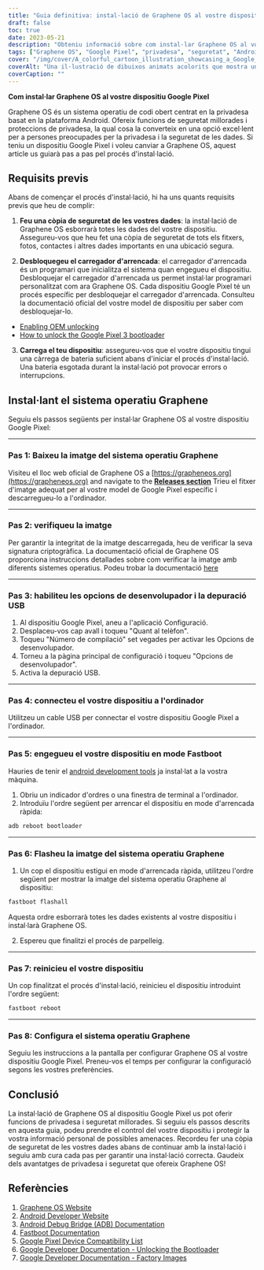 ```yaml
---
title: "Guia definitiva: instal·lació de Graphene OS al vostre dispositiu Google Pixel"
draft: false
toc: true
date: 2023-05-21
description: "Obteniu informació sobre com instal·lar Graphene OS al vostre dispositiu Google Pixel per millorar la privadesa i la seguretat."
tags: ["Graphene OS", "Google Pixel", "privadesa", "seguretat", "Android", "dispositius mòbils", "sistema operatiu", "guia d'instal·lació", "ROM personalitzada", "centrat en la privadesa", "protecció de dades", "sistema operatiu segur", "codi obert", "seguretat del dispositiu", "funcions de privadesa", "dades personals", "privadesa mòbil", "privadesa de dades", "personalització del dispositiu", "tecnologia", "Instal·lació de píxels", "sistema operatiu centrat en la privadesa", "Instal·lació del sistema operatiu Graphene", "seguretat mòbil", "privadesa i seguretat", "Personalització del dispositiu Pixel", "millores de privadesa", "guia de protecció de dades", "sistema operatiu segur", "Funcions de privadesa de píxels", "privadesa de dades mòbils"]
cover: "/img/cover/A_colorful_cartoon_illustration_showcasing_a_Google_Pixel.png"
coverAlt: "Una il·lustració de dibuixos animats acolorits que mostra un dispositiu Google Pixel amb un escut que simbolitza funcions de privadesa i seguretat millorades."
coverCaption: ""
---
```


**Com instal·lar Graphene OS al vostre dispositiu Google Pixel**

Graphene OS és un sistema operatiu de codi obert centrat en la privadesa basat en la plataforma Android. Ofereix funcions de seguretat millorades i proteccions de privadesa, la qual cosa la converteix en una opció excel·lent per a persones preocupades per la privadesa i la seguretat de les dades. Si teniu un dispositiu Google Pixel i voleu canviar a Graphene OS, aquest article us guiarà pas a pas pel procés d'instal·lació.

## Requisits previs

Abans de començar el procés d'instal·lació, hi ha uns quants requisits previs que heu de complir:

1. **Feu una còpia de seguretat de les vostres dades**: la instal·lació de Graphene OS esborrarà totes les dades del vostre dispositiu. Assegureu-vos que heu fet una còpia de seguretat de tots els fitxers, fotos, contactes i altres dades importants en una ubicació segura.

2. **Desbloquegeu el carregador d'arrencada**: el carregador d'arrencada és un programari que inicialitza el sistema quan engegueu el dispositiu. Desbloquejar el carregador d'arrencada us permet instal·lar programari personalitzat com ara Graphene OS. Cada dispositiu Google Pixel té un procés específic per desbloquejar el carregador d'arrencada. Consulteu la documentació oficial del vostre model de dispositiu per saber com desbloquejar-lo.

- [Enabling OEM unlocking](https://grapheneos.org/install/cli#enabling-oem-unlocking)
- [How to unlock the Google Pixel 3 bootloader](https://www.androidauthority.com/unlock-pixel-3-bootloader-915961/)

3. **Carrega el teu dispositiu**: assegureu-vos que el vostre dispositiu tingui una càrrega de bateria suficient abans d'iniciar el procés d'instal·lació. Una bateria esgotada durant la instal·lació pot provocar errors o interrupcions.

## Instal·lant el sistema operatiu Graphene

Seguiu els passos següents per instal·lar Graphene OS al vostre dispositiu Google Pixel:

______

### Pas 1: Baixeu la imatge del sistema operatiu Graphene

Visiteu el lloc web oficial de Graphene OS a [https://grapheneos.org](https://grapheneos.org) and navigate to the [**Releases section**](https://grapheneos.org/releases) Trieu el fitxer d'imatge adequat per al vostre model de Google Pixel específic i descarregueu-lo a l'ordinador.

______

### Pas 2: verifiqueu la imatge

Per garantir la integritat de la imatge descarregada, heu de verificar la seva signatura criptogràfica. La documentació oficial de Graphene OS proporciona instruccions detallades sobre com verificar la imatge amb diferents sistemes operatius. Podeu trobar la documentació [here](https://grapheneos.org/usage#verify-grapheneos-image)

______

### Pas 3: habiliteu les opcions de desenvolupador i la depuració USB

1. Al dispositiu Google Pixel, aneu a l'aplicació Configuració.
2. Desplaceu-vos cap avall i toqueu "Quant al telèfon".
3. Toqueu "Número de compilació" set vegades per activar les Opcions de desenvolupador.
4. Torneu a la pàgina principal de configuració i toqueu "Opcions de desenvolupador".
5. Activa la depuració USB.

______

### Pas 4: connecteu el vostre dispositiu a l'ordinador

Utilitzeu un cable USB per connectar el vostre dispositiu Google Pixel a l'ordinador.

______

### Pas 5: engegueu el vostre dispositiu en mode Fastboot

Hauries de tenir el [android development tools](https://www.xda-developers.com/install-adb-windows-macos-linux/) ja instal·lat a la vostra màquina.

1. Obriu un indicador d'ordres o una finestra de terminal a l'ordinador.
2. Introduïu l'ordre següent per arrencar el dispositiu en mode d'arrencada ràpida:

```bash
adb reboot bootloader
```

______

### Pas 6: Flasheu la imatge del sistema operatiu Graphene

1. Un cop el dispositiu estigui en mode d'arrencada ràpida, utilitzeu l'ordre següent per mostrar la imatge del sistema operatiu Graphene al dispositiu:

```bash
fastboot flashall
```

Aquesta ordre esborrarà totes les dades existents al vostre dispositiu i instal·larà Graphene OS.

2. Espereu que finalitzi el procés de parpelleig.

______

### Pas 7: reinicieu el vostre dispositiu

Un cop finalitzat el procés d'instal·lació, reinicieu el dispositiu introduint l'ordre següent:

```bash
fastboot reboot
```

______

### Pas 8: Configura el sistema operatiu Graphene

Seguiu les instruccions a la pantalla per configurar Graphene OS al vostre dispositiu Google Pixel. Preneu-vos el temps per configurar la configuració segons les vostres preferències.

## Conclusió

La instal·lació de Graphene OS al dispositiu Google Pixel us pot oferir funcions de privadesa i seguretat millorades. Si seguiu els passos descrits en aquesta guia, podeu prendre el control del vostre dispositiu i protegir la vostra informació personal de possibles amenaces. Recordeu fer una còpia de seguretat de les vostres dades abans de continuar amb la instal·lació i seguiu amb cura cada pas per garantir una instal·lació correcta. Gaudeix dels avantatges de privadesa i seguretat que ofereix Graphene OS!

## Referències

1. [Graphene OS Website](https://grapheneos.org/)
2. [Android Developer Website](https://developer.android.com/)
3. [Android Debug Bridge (ADB) Documentation](https://developer.android.com/studio/command-line/adb)
4. [Fastboot Documentation](https://developer.android.com/studio/releases/platform-tools#fastboot)
5. [Google Pixel Device Compatibility List](https://grapheneos.org/#devices)
6. [Google Developer Documentation - Unlocking the Bootloader](https://source.android.com/setup/build/running#unlocking-the-bootloader)
7. [Google Developer Documentation - Factory Images](https://developers.google.com/android/images)
